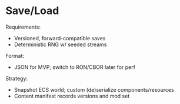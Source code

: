 # Save/Load

Requirements:

- Versioned, forward-compatible saves
- Deterministic RNG w/ seeded streams

Format:

- JSON for MVP; switch to RON/CBOR later for perf

Strategy:

- Snapshot ECS world; custom (de)serialize components/resources
- Content manifest records versions and mod set
